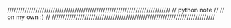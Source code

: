 ///////////////////////////////////////////////////////////////////////////
//          python note                                                  // 
//          on my own :)                                                 // 
///////////////////////////////////////////////////////////////////////////
